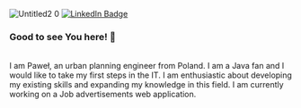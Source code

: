 ![Untitled2 0](https://user-images.githubusercontent.com/53838634/171231217-6658fa0b-5328-474f-b745-7a403cd5e582.png)
[![LinkedIn Badge](https://img.shields.io/badge/LinkedIn-Profile-informational?style=flat&logo=linkedin&logoColor=white&color=0D76A8)](linkedin.com/in/paweł-pękala)
### Good to see You here! 👋

</br>
I am Paweł, an urban planning engineer from Poland. I am a Java fan and I would like to take my first steps in the IT. I am enthusiastic about developing my existing skills and expanding my knowledge in this field. I am currently working on a Job advertisements web application.


<!--
**Danee1852/Danee1852** is a ✨ _special_ ✨ repository because its `README.md` (this file) appears on your GitHub profile.

Here are some ideas to get you started:

- 🔭 I’m currently working on ...
- 🌱 I’m currently learning ...
- 👯 I’m looking to collaborate on ...
- 🤔 I’m looking for help with ...
- 💬 Ask me about ...
- 📫 How to reach me: ...
- 😄 Pronouns: ...
- ⚡ Fun fact: ...
-->
